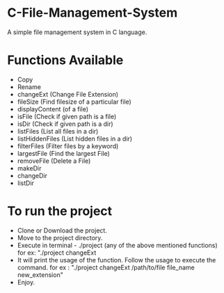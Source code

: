 # C-File-Management-System
A simple file management system in C language.

# Functions Available
- Copy
- Rename
- changeExt (Change File Extension)
- fileSize (Find filesize of a particular file)
- displayContent (of a file)
- isFile (Check if given path is a file)
- isDir (Check if given path is a dir)
- listFiles (List all files in a dir)
- listHiddenFiles (List hidden files in a dir)
- filterFiles (Filter files by a keyword)
- largestFile (Find the largest File)
- removeFile (Delete a File)
- makeDir 
- changeDir
- listDir

# To run the project
- Clone or Download the project.
- Move to the project directory.
- Execute in terminal  -  ./project (any of the above mentioned functions)
    for ex: "./project changeExt
- It will print the usage of the function. Follow the usage to execute the command.
    for ex : "./project changeExt /path/to/file file_name new_extension"
- Enjoy.


